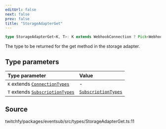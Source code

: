 ```yaml
---
editUrl: false
next: false
prev: false
title: "StorageAdapterGet"
---
```


```ts
type StorageAdapterGet<K, T>: K extends WebhookConnection ? Pick<WebhookSubscription<T>, "id" | "secret" | "type" | "options"> & Object : Pick<WebSocketSubscription<T>, "id" | "type" | "options"> & Object;
```

The type to be returned for the get method in the storage adapter.

## Type parameters

| Type parameter | Value |
| :------ | :------ |
| `K` extends [`ConnectionTypes`](/api/eventsub/type-aliases/connectiontypes/) | - |
| `T` extends [`SubscriptionTypes`](/api/eventsub/enumerations/subscriptiontypes/) | [`SubscriptionTypes`](/api/eventsub/enumerations/subscriptiontypes/) |

## Source

twitchfy/packages/eventsub/src/types/StorageAdapterGet.ts:11
